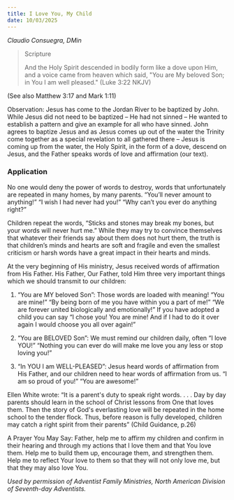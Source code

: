 ```yaml
---
title: I Love You, My Child
date: 10/03/2025
---
```


_Claudio Consuegra, DMin_

> <p>Scripture</p>
> And the Holy Spirit descended in bodily form like a dove upon Him, and a voice came from heaven which said, "You are My beloved Son; in You I am well pleased." (Luke 3:22 NKJV)

(See also Matthew 3:17 and Mark 1:11)

Observation: Jesus has come to the Jordan River to be baptized by John. While Jesus did not need to be baptized – He had not sinned – He wanted to establish a pattern and give an example for all who have sinned. John agrees to baptize Jesus and as Jesus comes up out of the water the Trinity come together as a special revelation to all gathered there – Jesus is coming up from the water, the Holy Spirit, in the form of a dove, descend on Jesus, and the Father speaks words of love and affirmation (our text).

### Application

No one would deny the power of words to destroy, words that unfortunately are repeated in many homes, by many parents. “You’ll never amount to anything!” “I wish I had never had you!” “Why can’t you ever do anything right?”

Children repeat the words, “Sticks and stones may break my bones, but your words will never hurt me.” While they may try to convince themselves that whatever their friends say about them does not hurt them, the truth is that children’s minds and hearts are soft and fragile and even the smallest criticism or harsh words have a great impact in their hearts and minds.

At the very beginning of His ministry, Jesus received words of affirmation from His Father. His Father, Our Father, told Him three very important things which we should transmit to our children:

1. “You are MY beloved Son”: Those words are loaded with meaning! “You are mine!” “By being born of me you have within you a part of me!” “We are forever united biologically and emotionally!” If you have adopted a child you can say “I chose you! You are mine! And if I had to do it over again I would choose you all over again!”

2. “You are BELOVED Son”: We must remind our children daily, often “I love YOU!” “Nothing you can ever do will make me love you any less or stop loving you!”

3. “In YOU I am WELL-PLEASED”: Jesus heard words of affirmation from His Father, and our children need to hear words of affirmation from us. “I am so proud of you!” “You are awesome!”

Ellen White wrote: “It is a parent's duty to speak right words. . . . Day by day parents should learn in the school of Christ lessons from One that loves them. Then the story of God's everlasting love will be repeated in the home school to the tender flock. Thus, before reason is fully developed, children may catch a right spirit from their parents” (Child Guidance, p.26)

A Prayer You May Say: Father, help me to affirm my children and confirm in their hearing and through my actions that I love them and that You love them. Help me to build them up, encourage them, and strengthen them. Help me to reflect Your love to them so that they will not only love me, but that they may also love You.

_Used by permission of Adventist Family Ministries, North American Division of Seventh-day Adventists._